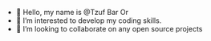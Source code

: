 - 👋  Hello, my name is @Tzuf Bar Or
- 👀  I’m interested to develop my coding skills.
- 🌱  I’m looking to collaborate on any open source projects
